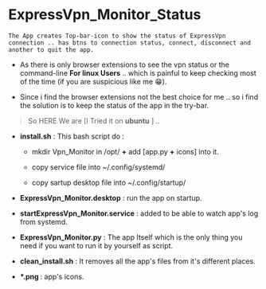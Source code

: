 # ExpressVpn_Monitor_Status

```The App creates Top-bar-icon to show the status of ExpressVpn connection .. has btns to connection status, connect, disconnect and another to quit the app.  ```

- As there is only browser extensions to see the vpn status or the command-line **For linux Users** .. which is painful to keep checking most of the time (if you are suspicious like me :grin:).

- Since i find the browser extensions not the best choice for me .. so i find the solution is to keep the status of the app in the try-bar.

> So HERE We are [I Tried it on **ubuntu** ] ..

* **install.sh** : This bash script do :

  * mkdir Vpn_Monitor in /opt/ **+** add [app.py **+** icons] into it.

  * copy service file into ~/.config/systemd/

  * copy sartup desktop file into ~/.config/startup/
* **ExpressVpn_Monitor.desktop** : run the app on startup.

* **startExpressVpn_Monitor.service** : added to be able to watch app's log from systemd.

* **ExpressVpn_Monitor.py** : The app Itself which is the only thing you need if you want to run it by yourself as script.

* **clean_install.sh** : It removes all the app's files from it's different places.

* <strong> *.png </strong> : app's icons.
